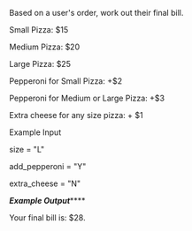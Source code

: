 Based on a user's order, work out their final bill.

Small Pizza: $15

Medium Pizza: $20

Large Pizza: $25

Pepperoni for Small Pizza: +$2

Pepperoni for Medium or Large Pizza: +$3

Extra cheese for any size pizza: + $1

Example Input

size = "L"

add_pepperoni = "Y"

extra_cheese = "N"

*****Example Output*********

Your final bill is: $28.